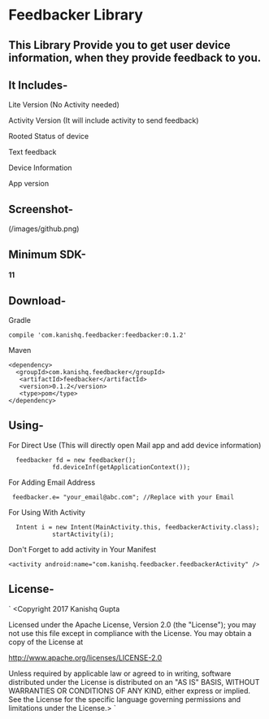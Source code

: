 Feedbacker Library
===================


This Library Provide you to get user device information, when they provide feedback to you. 
----------


It Includes-
-------------
Lite Version (No Activity needed)

Activity Version (It will include activity to send feedback)

Rooted Status of device

Text feedback

Device Information

App version


Screenshot-
-------------
(/images/github.png)

Minimum SDK-
-------------
#### <i class="icon-file"></i> 11


Download-
-------------
Gradle

    compile 'com.kanishq.feedbacker:feedbacker:0.1.2'

Maven

    <dependency>
      <groupId>com.kanishq.feedbacker</groupId>
       <artifactId>feedbacker</artifactId>
       <version>0.1.2</version>
       <type>pom</type>
    </dependency>
Using-
-------------
For Direct Use (This will directly open Mail app and add device information)

      feedbacker fd = new feedbacker();
                fd.deviceInf(getApplicationContext());
For Adding Email Address

     feedbacker.e= "your_email@abc.com"; //Replace with your Email


For Using With Activity

      Intent i = new Intent(MainActivity.this, feedbackerActivity.class);
                startActivity(i);

Don't Forget to add activity in Your Manifest

    <activity android:name="com.kanishq.feedbacker.feedbackerActivity" />
    
License-
-------------
` <Copyright 2017 Kanishq Gupta 

 Licensed under the Apache License, Version 2.0 (the "License");
 you may not use this file except in compliance with the License.
 You may obtain a copy of the License at

 http://www.apache.org/licenses/LICENSE-2.0

 Unless required by applicable law or agreed to in writing, software
 distributed under the License is distributed on an "AS IS" BASIS,
 WITHOUT WARRANTIES OR CONDITIONS OF ANY KIND, either express or implied.
 See the License for the specific language governing permissions and
 limitations under the License.>
`




























































































































 















































































































































































































































































































































































































































































































































































































































































































































































































































































































